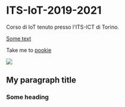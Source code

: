 # ITS-IoT-2019-2021
Corso di IoT tenuto presso l'ITS-ICT di Torino.

[Some text](#markdown-header-my-paragraph-title)

Take me to [pookie](#pookie)

![](https://icatcare.org/app/uploads/2018/07/Thinking-of-getting-a-cat.png)


## My paragraph title









### <a name="pookie"></a>Some heading



